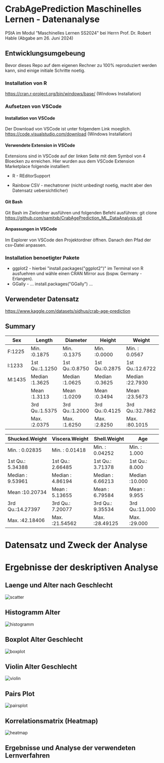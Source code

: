 # CrabAgePrediction Maschinelles Lernen - Datenanalyse
PStA im Modul "Maschinelles Lernen SS2024" bei Herrn Prof. Dr. Robert Hable (Abgabe am 26. Juni 2024)

## Entwicklungsumgebeung
Bevor dieses Repo auf dem eigenen Rechner zu 100% reproduziert werden kann, sind einige initiale Schritte noetig.
### Installation von R
https://cran.r-project.org/bin/windows/base/ (Windows Installation)
### Aufsetzen von VSCode
#### Installation von VSCode
Der Download von VSCode ist unter folgendem Link moeglich. 
https://code.visualstudio.com/download (Windows Installation)
#### Verwendete Extension in VSCode
Extensions sind in VSCode auf der linken Seite mit dem Symbol von 4 Bloecken zu erreichen. Hier wurden aus dem VSCode Extension Marketplace folgende installiert:

- R - REditorSupport
+ Rainbow CSV - mechatroner (nicht unbedingt noetig, macht aber den Datensatz uebersichtlicher)

#### Git Bash
Git Bash im Zielordner ausführen und folgenden Befehl ausführen:
git clone https://github.com/samitxb/CrabAgePrediction_ML_DataAnalysis.git

#### Anpassungen in VSCode
Im Explorer von VSCode den Projektordner öffnen. Danach den Pfad der csv-Datei anpassen.

### Installation benoetigter Pakete
- ggplot2 - hierbei "install.packages("ggplot2")" im Terminal von R ausfuehren und wähle einen CRAN Mirror aus (bspw. Germany - Erlangen).
- GGally - ... install.packages("GGally") ...

## Verwendeter Datensatz
https://www.kaggle.com/datasets/sidhus/crab-age-prediction

## Summary

|   Sex   |     Length      |    Diameter     |     Height      |     Weight      |
|---------|-----------------|-----------------|-----------------|-----------------|
| F:1225  | Min.   :0.1875  | Min.   :0.1375  | Min.   :0.0000  | Min.   : 0.0567 |
| I:1233  | 1st Qu.:1.1250  | 1st Qu.:0.8750  | 1st Qu.:0.2875  | 1st Qu.:12.6722 |
| M:1435  | Median :1.3625  | Median :1.0625  | Median :0.3625  | Median :22.7930 |
|         | Mean   :1.3113  | Mean   :1.0209  | Mean   :0.3494  | Mean   :23.5673 |
|         | 3rd Qu.:1.5375  | 3rd Qu.:1.2000  | 3rd Qu.:0.4125  | 3rd Qu.:32.7862 |
|         | Max.   :2.0375  | Max.   :1.6250  | Max.   :2.8250  | Max.   :80.1015 |


|  Shucked.Weight   |  Viscera.Weight   |   Shell.Weight    |       Age      |
|-------------------|-------------------|-------------------|----------------|
| Min.   : 0.02835  | Min.   : 0.01418  | Min.   : 0.04252  | Min.   : 1.000 |
| 1st Qu.: 5.34388  | 1st Qu.: 2.66485  | 1st Qu.: 3.71378  | 1st Qu.: 8.000 |
| Median : 9.53961  | Median : 4.86194  | Median : 6.66213  | Median :10.000 |
| Mean   :10.20734  | Mean   : 5.13655  | Mean   : 6.79584  | Mean   : 9.955 |
| 3rd Qu.:14.27397  | 3rd Qu.: 7.20077  | 3rd Qu.: 9.35534  | 3rd Qu.:11.000 |
| Max.   :42.18406  | Max.   :21.54562  | Max.   :28.49125  | Max.   :29.000 |

# Datensatz und Zweck der Analyse

# Ergebnisse der deskriptiven Analyse
## Laenge und Alter nach Geschlecht
![scatter](https://github.com/samitxb/CrabAgePrediction_ML_DataAnalysis/blob/main/groesse_alter_nach_geschlecht.png)

## Histogramm Alter
![histogramm](https://github.com/samitxb/CrabAgePrediction_ML_DataAnalysis/blob/main/histogram_alter.png)

## Boxplot Alter Geschlecht
![boxplot](https://github.com/samitxb/CrabAgePrediction_ML_DataAnalysis/blob/main/boxplot_alter_geschlecht.png)

## Violin Alter Geschlecht
![violin](https://github.com/samitxb/CrabAgePrediction_ML_DataAnalysis/blob/main/violin_alter_geschlecht.png)

## Pairs Plot
![pairsplot](https://github.com/samitxb/CrabAgePrediction_ML_DataAnalysis/blob/main/pairs_plot.png)

## Korrelationsmatrix (Heatmap)
![heatmap](https://github.com/samitxb/CrabAgePrediction_ML_DataAnalysis/blob/main/korrelationsmatrix_heatmap.png)

## Ergebnisse und Analyse der verwendeten Lernverfahren
